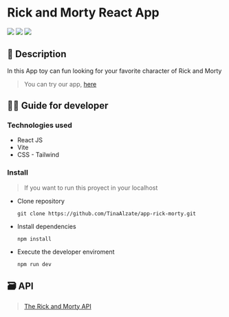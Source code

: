 # Rick and Morty React App

<image src="https://github.com/TinaAlzate/TinaAlzate/assets/102864419/edf71d8e-d547-41b0-8961-23cbb38978b2" caption="Version desktop">
  
<image src="https://github.com/TinaAlzate/TinaAlzate/assets/102864419/ee44aada-156a-411b-bf7a-55fbcf56b719">
  
<image src="https://github.com/TinaAlzate/TinaAlzate/assets/102864419/24d4f1ac-e1e0-437a-9552-f0647e4b0939">

 ## :receipt: Description 

In this App toy can fun looking for your favorite character of Rick and Morty
> You can try our app, [here](http://localhost:5173/characters)

 ## :technologist: Guide for developer

### Technologies used

- React JS
- Vite
- CSS - Tailwind

### Install
> If you want to run this proyect in your localhost

- Clone repository
  
  `git clone https://github.com/TinaAlzate/app-rick-morty.git`

- Install dependencies
  
  `npm install`

- Execute the developer enviroment

  `npm run dev`

 ## :card_file_box: API

> [The Rick and Morty API](https://rickandmortyapi.com/)


  

